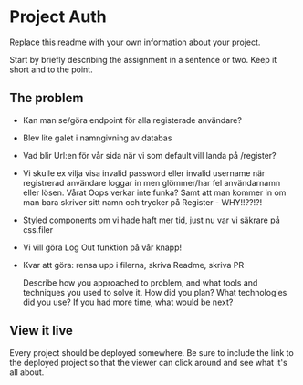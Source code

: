 # Project Auth

Replace this readme with your own information about your project.

Start by briefly describing the assignment in a sentence or two. Keep it short and to the point.

## The problem

- Kan man se/göra endpoint för alla registerade användare?
- Blev lite galet i namngivning av databas
- Vad blir Url:en för vår sida när vi som default vill landa på /register?
- Vi skulle ex vilja visa invalid password eller invalid username när registrerad användare loggar in men glömmer/har fel användarnamn eller lösen. Vårat Oops verkar inte funka? Samt att man kommer in om man bara skriver sitt namn och trycker på Register - WHY!!??!?!
- Styled components om vi hade haft mer tid, just nu var vi säkrare på css.filer
- Vi vill göra Log Out funktion på vår knapp!
- Kvar att göra: rensa upp i filerna, skriva Readme, skriva PR

  Describe how you approached to problem, and what tools and techniques you used to solve it. How did you plan? What technologies did you use? If you had more time, what would be next?

## View it live

Every project should be deployed somewhere. Be sure to include the link to the deployed project so that the viewer can click around and see what it's all about.
